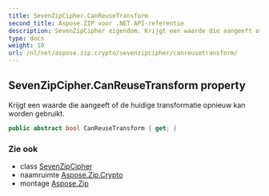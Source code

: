 ```yaml
---
title: SevenZipCipher.CanReuseTransform
second_title: Aspose.ZIP voor .NET API-referentie
description: SevenZipCipher eigendom. Krijgt een waarde die aangeeft of de huidige transformatie opnieuw kan worden gebruikt.
type: docs
weight: 10
url: /nl/net/aspose.zip.crypto/sevenzipcipher/canreusetransform/
---
```

## SevenZipCipher.CanReuseTransform property

Krijgt een waarde die aangeeft of de huidige transformatie opnieuw kan worden gebruikt.

```csharp
public abstract bool CanReuseTransform { get; }
```

### Zie ook

* class [SevenZipCipher](../)
* naamruimte [Aspose.Zip.Crypto](../../sevenzipcipher/)
* montage [Aspose.Zip](../../../)


